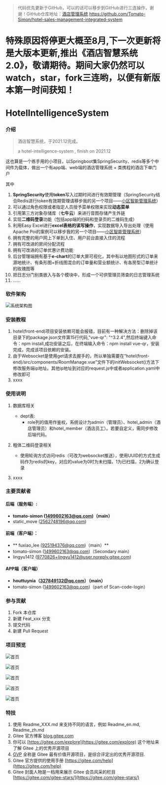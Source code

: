 > 代码优先更新于GitHub，可以的话可以移步到GitHub进行三连操作，谢谢！GitHub仓库地址：[酒店管理系统](https://github.com/Tomato-Simon/hotel-sales-management-integrated-system) https://github.com/Tomato-Simon/hotel-sales-management-integrated-system

# 特殊原因将停更大概至8月,下一次更新将是大版本更新,推出《酒店智慧系统2.0》，敬请期待。期间大家仍然可以watch，star，fork三连哟，以便有新版本第一时间获知！

# HotelIntelligenceSystem

### 介绍
> 酒店智慧系统，于2021.12完成。
>
> a hotel-intelligence-system , finish on 2021.12

这也算是一个练手用的小项目，以Springboot集SpringSecurity、redis等多个中间件为载体，做出一个有app端、web端的酒店管理系统 + 类携程的酒店下单门户

其中

1. **SpringSecurity**使用**token**写入过期时间进行有效期管理（SpringSecurity结合Redis进行token有效期管理请移步我的另一个项目——[小区智能管理系统](https://gitee.com/tomato-simon/community-management-system)）
2. 可以通过角色权限或者指定人员授予菜单权限来实现**动态菜单**
3. 引用第三方对象存储库（**七牛云**）来进行音图存储产生外链
4. 实现**二维码登录**功能（包括app端的扫码和登录页的二维码生成）
5. 利用Easy Excel进行**excel表格的读写操作**，实现数据导入导出处理（使用Apache Poi的案例可以移步我的另一个项目——[小区智能管理系统](https://gitee.com/tomato-simon/community-management-system)）
6. 拥有完整的用户网上下单到入住、用户前台直接入住的流程
7. 拥有可改进的房间分配流程
8. 拥有可改进的订单优惠计费功能
9. 后台管理端拥有基于**e-chart**的订单大屏可视化，其中有以地图形式的订单来源地统计、有条形图+折线图混合的订单量和营业额统计、有各房型订单统计的玫瑰图等
10. 把日志分门别类嵌入与各个模块中，形成一个可供管理员筛查的日志管理系统
11. ......


### 软件架构
![系统架构图](https://gitee.com/tomato-simon/hotel-intelligence-system/raw/dev/temp_image/xtjg.png)




### 安装教程

1.  hotel(front-end)项目安装依赖可能会报错，目前有一种解决方法：删除掉该目录下的package.json文件第15行代码,"vue-qr": "^3.2.4",然后终端键入命令：npm install,成功安装之后，在终端输入命令：npm install vue-qr，安装完成，完成该项目依赖的安装。
2.  由于Websocket是使用get请求去握手的，所以单独需要在“hotel(front-end)/src/components/RoomManage.vue”文件下的initWebsocket()方法下修改服务端ip地址。其他ip地址到对应的request.js中或者application.yaml中修改即可
3.  xxxx



### 使用说明

1. 数据库相关

   - dept表:
     - role列的值用作鉴权，系统设计为admin（管理员）、hotel_admin（酒店管理员）和hotel_member（酒店员工）。若要自定义，需同步修改后端代码。
2. 粗体二维码登录相关
   - 使用轮询方式访问redis（可改为websocket推送），使用UUID的方式生成码作为redis的key，对应的value为0时为未扫描，1为已扫描，2为确认登录
3. xxxx



### 主要贡献者

#### **后端（服务端）:**

- **tomato-simon (1499602163@qq.com)（main）**
- static_move (2562748196@qq.com)

#### **前端（客户端）：**

- ** fuxiao_lee (925194376@qq.com)（main）**
- tomato-simon (1499602163@qq.com)（Secondary main）
- lingyu1412 (9770826+lingyu1412@user.noreply.gitee.com)

#### **APP端（客户端）**

-  **houttuynia（327849132@qq.com）（main）** 
- tomato-simon (1499602163@qq.com)（part of Scan-code-login）




### 参与贡献

1.  Fork 本仓库
2.  新建 Feat_xxx 分支
3.  提交代码
4.  新建 Pull Request



### 项目预览

![首页](https://gitee.com/tomato-simon/hotel-intelligence-system/raw/dev/temp_image/sy1.png)

![首页](https://gitee.com/tomato-simon/hotel-intelligence-system/raw/dev/temp_image/menu.png)

![首页](https://gitee.com/tomato-simon/hotel-intelligence-system/raw/dev/temp_image/room.png)

![首页](https://gitee.com/tomato-simon/hotel-intelligence-system/raw/dev/temp_image/order.png)

![首页](https://gitee.com/tomato-simon/hotel-intelligence-system/raw/dev/temp_image/dept.png)




### 特技

1.  使用 Readme\_XXX.md 来支持不同的语言，例如 Readme\_en.md, Readme\_zh.md
2.  Gitee 官方博客 [blog.gitee.com](https://blog.gitee.com)
3.  你可以 [https://gitee.com/explore](https://gitee.com/explore) 这个地址来了解 Gitee 上的优秀开源项目
4.  [GVP](https://gitee.com/gvp) 全称是 Gitee 最有价值开源项目，是综合评定出的优秀开源项目.
5.  Gitee 官方提供的使用手册 [https://gitee.com/help](https://gitee.com/help)
6.  Gitee 封面人物是一档用来展示 Gitee 会员风采的栏目 [https://gitee.com/gitee-stars/](https://gitee.com/gitee-stars/)
